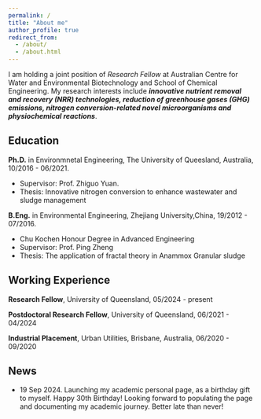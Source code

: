 ```yaml
---
permalink: /
title: "About me"
author_profile: true
redirect_from: 
  - /about/
  - /about.html
---
```


I am holding a joint position of *Research Fellow* at Australian Centre for Water and Environmental Biotechnology and School of Chemical Engineering. My research interests include  **_innovative nutrient removal and recovery (NRR) technologies, reduction of greenhouse gases (GHG) emissions, nitrogen conversion-related novel microorganisms and physiochemical reactions_**.

Education
---

**Ph.D.** in Environmnetal Engineering, The University of Queesland, Australia, 10/2016 - 06/2021.
* Supervisor: Prof. Zhiguo Yuan.
* Thesis: Innovative nitrogen conversion to enhance wastewater and sludge management


**B.Eng.** in Environmental Engineering, Zhejiang University,China, 19/2012 - 07/2016.
* Chu Kochen Honour Degree in Advanced Engineering
* Supervisor: Prof. Ping Zheng
* Thesis: The application of fractal theory in Anammox Granular sludge


Working Experience
---

**Research Fellow**, University of Queensland, 05/2024 - present

**Postdoctoral Research Fellow**, University of Queensland, 06/2021 - 04/2024

**Industrial Placement**, Urban Utilities, Brisbane, Australia, 06/2020 - 09/2020

News
---
* 19 Sep 2024. Launching my academic personal page, as a birthday gift to myself. Happy 30th Birthday! Looking forward to populating the page and documenting my academic journey. Better late than never!

